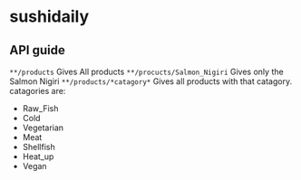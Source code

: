 # sushidaily


## API guide

```**/products``` Gives All products
```**/procucts/Salmon_Nigiri``` Gives only the Salmon Nigiri
```**/products/*catagory*``` Gives all products with that catagory.
catagories are:
- Raw_Fish
- Cold
- Vegetarian
- Meat
- Shellfish
- Heat_up
- Vegan
